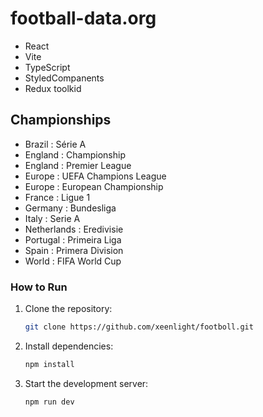 # football-data.org

- React
- Vite
- TypeScript
- StyledCompanents
- Redux toolkid 

## Championships
- Brazil : Série A
- England : Championship
- England : Premier League
- Europe : UEFA Champions League
- Europe : European Championship
- France : Ligue 1
- Germany : Bundesliga
- Italy : Serie A
- Netherlands : Eredivisie
- Portugal : Primeira Liga
- Spain : Primera Division
- World : FIFA World Cup

### How to Run

1. Clone the repository:

   ```bash
   git clone https://github.com/xeenlight/footboll.git

2. Install dependencies:

   ```bash
   npm install

3. Start the development server:
   ```bash
   npm run dev

